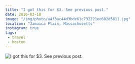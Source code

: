 ```yaml
---
title: "I got this for $3. See previous post."
date: 2016-03-18
image: "/img/photo/a4f3ac44d3bde61c732221ee602d5811.jpg"
location: "Jamaica Plain, Massachusetts"
instagram: true
tags:
 - travel
 - boston
---
```


![I got this for $3. See previous post.](/img/photo/a4f3ac44d3bde61c732221ee602d5811.jpg)
